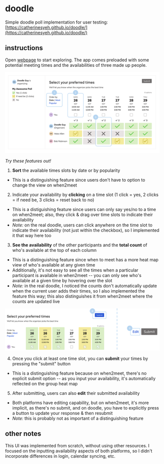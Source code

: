 # doodle
Simple doodle poll implementation for user testing: [https://catherinesyeh.github.io/doodle/](https://catherinesyeh.github.io/doodle/)

## instructions
Open [webpage](https://catherinesyeh.github.io/doodle/) to start exploring. The app comes preloaded with some potential meeting times and the availabilities of three made up people.

![Screenshot of doodle implementation](img/screenshot1.png)

*Try these features out!*
1. **Sort** the available times slots by date or by popularity
* This is a distinguishing feature since users don't have to option to change the view on when2meet
2. Indicate your availability by **clicking** on a time slot (1 click = yes, 2 clicks = if need be, 3 clicks = reset back to no)
* This is a distiguishing feature since users can only say yes/no to a time on when2meet; also, they click & drag over time slots to indicate their availability
* _Note:_ on the real doodle, users can click anywhere on the time slot to indicate their availability (not just within the checkbox), so I implemented it that way here too
3. **See the availability** of the other participants and the **total count** of who's available at the top of each column
* This is a distinguishing feature since when to meet has a more heat map view of who's available at any given time
* Additionally, it's not easy to see all the times when a particular participant is available in when2meet -- you can only see who's available at a given time by hovering over the slot
* _Note:_ in the real doodle, I noticed the counts don't automatically update when the current user adds their times, so I also implemented the feature this way; this also distinguishes it from when2meet where the counts are updated live

![Screenshot of submit option](img/screenshot2.png)

4. Once you click at least one time slot, you can **submit** your times by pressing the "submit" button
* This is a distinguishing feature because on when2meet, there's no explicit submit option -- as you input your availability, it's automatically reflected on the group heat map
5. After submitting, users can also **edit** their submitted availability
* Both platforms have editing capability, but on when2meet, it's more implicit, as there's no submit, and on doodle, you have to explicitly press a button to update your response & then resubmit
* _Note:_ this is probably not as important of a distinguishing feature

## other notes
This UI was implemented from scratch, without using other resources. I focused on the inputting availability aspects of both platforms, so I didn't incorporate differences in login, calendar syncing, etc.

